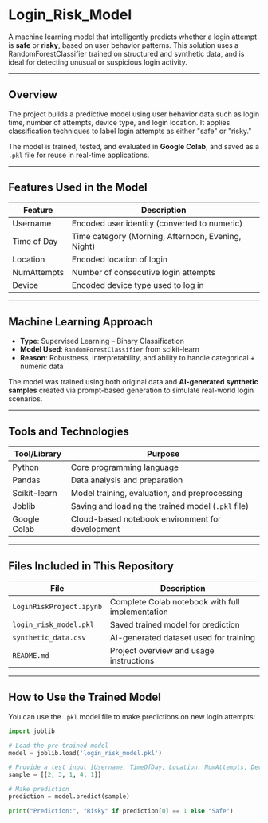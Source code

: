 # Login_Risk_Model

A machine learning model that intelligently predicts whether a login attempt is **safe** or **risky**, based on user behavior patterns. This solution uses a RandomForestClassifier trained on structured and synthetic data, and is ideal for detecting unusual or suspicious login activity.

---

## Overview

The project builds a predictive model using user behavior data such as login time, number of attempts, device type, and login location. It applies classification techniques to label login attempts as either "safe" or "risky."

The model is trained, tested, and evaluated in **Google Colab**, and saved as a `.pkl` file for reuse in real-time applications.

---

## Features Used in the Model

| Feature         | Description                                        |
|----------------|----------------------------------------------------|
| Username        | Encoded user identity (converted to numeric)       |
| Time of Day     | Time category (Morning, Afternoon, Evening, Night) |
| Location        | Encoded location of login                          |
| NumAttempts     | Number of consecutive login attempts               |
| Device          | Encoded device type used to log in                 |

---

## Machine Learning Approach

- **Type**: Supervised Learning – Binary Classification
- **Model Used**: `RandomForestClassifier` from scikit-learn
- **Reason**: Robustness, interpretability, and ability to handle categorical + numeric data

The model was trained using both original data and **AI-generated synthetic samples** created via prompt-based generation to simulate real-world login scenarios.

---

## Tools and Technologies

| Tool/Library     | Purpose                                              |
|------------------|------------------------------------------------------|
| Python           | Core programming language                            |
| Pandas           | Data analysis and preparation                        |
| Scikit-learn     | Model training, evaluation, and preprocessing        |
| Joblib           | Saving and loading the trained model (`.pkl` file)   |
| Google Colab     | Cloud-based notebook environment for development     |

---

## Files Included in This Repository

| File                     | Description                                      |
|--------------------------|--------------------------------------------------|
| `LoginRiskProject.ipynb` | Complete Colab notebook with full implementation |
| `login_risk_model.pkl`   | Saved trained model for prediction               |
| `synthetic_data.csv`     | AI-generated dataset used for training           |
| `README.md`              | Project overview and usage instructions          |

---

## How to Use the Trained Model

You can use the `.pkl` model file to make predictions on new login attempts:

```python
import joblib

# Load the pre-trained model
model = joblib.load('login_risk_model.pkl')

# Provide a test input [Username, TimeOfDay, Location, NumAttempts, Device]
sample = [[2, 3, 1, 4, 1]]

# Make prediction
prediction = model.predict(sample)

print("Prediction:", "Risky" if prediction[0] == 1 else "Safe")
